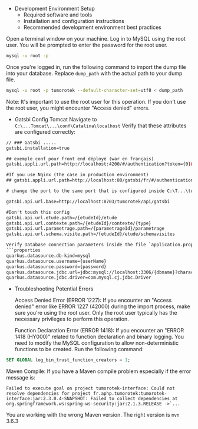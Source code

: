 - Development Environment Setup
  - Required software and tools
  - Installation and configuration instructions
  - Recommended development environment best practices

Open a terminal window on your machine.
Log in to MySQL using the root user. You will be prompted to enter the password for the root user.
```bash
mysql -u root -p
```
Once you're logged in, run the following command to import the dump file into your database. Replace `dump_path` with the actual path to your dump file.
```bash
mysql -u root -p tumorotek --default-character-set=utf8 < dump_path
```
Note: It's important to use the root user for this operation. If you don't use the root user, you might encounter "Access denied" errors.

- Gatsbi Config Tomcat
Navigate to `C:\...Tomcat\...\conf\Catalina\localhost`
Verify that these attributes are configured correctly:
```xml
// ### Gatsbi .....
gatsbi.installation=true

## exemple conf pour front end déployé (war en français)
gatsbi.appli.url.path=http://localhost:4200/#/authentication?token={0}&plateformeId={1}

#If you use Nginx (the case in production environment)
## gatsbi.appli.url.path=http://localhost:80/gatsbi/fr/#/authentication?token={0}&plateformeId={1}

# change the port to the same port that is configured inside C:\T...\tumorotek-gatsbi-api-rest\src\main\resources\application.properties as a value of quarkus.http.port=xxxx

gatsbi.api.url.base=http://localhost:8703/tumorotek/api/gatsbi

#Don't touch this config
gatsbi.api.url.etude.path=/{etudeId}/etude
gatsbi.api.url.contexte.path=/{etudeId}/contexte/{type}
gatsbi.api.url.parametrage.path=/{parametrageId}/parametrage
gatsbi.api.url.schema.visite.path=/{etudeId}/etude/schemavisites

Verify Database connection parameters inside the file `application.properties`
```properties
quarkus.datasource.db-kind=mysql
quarkus.datasource.username={userName}
quarkus.datasource.password={password}
quarkus.datasource.jdbc.url=jdbc:mysql://localhost:3306/{dbname}?characterEncoding=UTF-8&rewriteBatchedStatements=true&serverTimezone=Europe/Paris
quarkus.datasource.jdbc.driver=com.mysql.cj.jdbc.Driver 
```

- Troubleshooting Potential Errors

  Access Denied Error (ERROR 1227): If you encounter an "Access denied" error like ERROR 1227 (42000) during the import process, make sure you're using the root user. Only the root user typically has the necessary privileges to perform this operation.

  Function Declaration Error (ERROR 1418): If you encounter an "ERROR 1418 (HY000)" related to function declaration and binary logging. You need to modify the MySQL configuration to allow non-deterministic functions to be created. Run the following command:
```sql 
SET GLOBAL log_bin_trust_function_creators = 1;
```

Maven Compile: If you have a Maven compile problem especially if the error message is:
```
Failed to execute goal on project tumorotek-interface: Could not resolve dependencies for project fr.aphp.tumorotek:tumorotek-interface:jar:2.3.0.4-SNAPSHOT: Failed to collect dependencies at org.springframework.ws:spring-ws-security:jar:2.1.3.RELEASE ->`...
```
You are working with the wrong Maven version. The right version is `mvn` 3.6.3